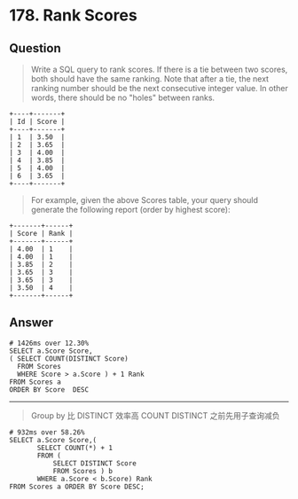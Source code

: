 # 178. Rank Scores

## Question

> Write a SQL query to rank scores. If there is a tie between two scores, both should have the same ranking. Note that after a tie, the next ranking number should be the next consecutive integer value. In other words, there should be no "holes" between ranks.

```mysql
+----+-------+
| Id | Score |
+----+-------+
| 1  | 3.50  |
| 2  | 3.65  |
| 3  | 4.00  |
| 4  | 3.85  |
| 5  | 4.00  |
| 6  | 3.65  |
+----+-------+
```

> For example, given the above Scores table, your query should generate the following report (order by highest score):

```mysql
+-------+------+
| Score | Rank |
+-------+------+
| 4.00  | 1    |
| 4.00  | 1    |
| 3.85  | 2    |
| 3.65  | 3    |
| 3.65  | 3    |
| 3.50  | 4    |
+-------+------+
```

## Answer

```mysql
# 1426ms over 12.30%
SELECT a.Score Score,
( SELECT COUNT(DISTINCT Score)
  FROM Scores
  WHERE Score > a.Score ) + 1 Rank
FROM Scores a
ORDER BY Score  DESC
```

---------------------

> Group by 比 DISTINCT 效率高
> COUNT DISTINCT 之前先用子查询减负

```mysql
# 932ms over 58.26%
SELECT a.Score Score,(
       SELECT COUNT(*) + 1
       FROM (
           SELECT DISTINCT Score
           FROM Scores ) b
       WHERE a.Score < b.Score) Rank
FROM Scores a ORDER BY Score DESC;
```